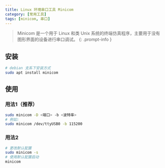 ```yaml
---
title: Linux 环境串口工具 Minicom
category: [常用工具]
tags: [minicom, 串口]
---
```


> Minicom 是一个用于 Linux 和类 Unix 系统的终端仿真程序，主要用于没有图形界面的设备进行串口调试。
{: .prompt-info }


## 安装
```bash
# debian 支系下安装方式
sudo apt install minicom
```

## 使用

### 用法1（推荐）
```bash
sudo minicom -D <端口> -b <波特率>
# 例如:
sudo minicom /dev/ttyUSB0 -b 115200
```

### 用法2
```bash
# 更改默认配置
sudo minicom -s
# 使用默认配置启动
minicom
```